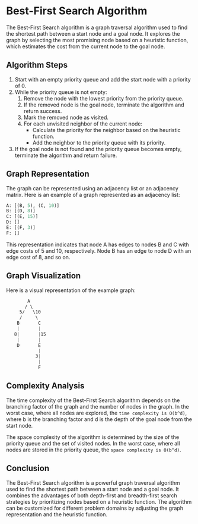 # Best-First Search Algorithm

The Best-First Search algorithm is a graph traversal algorithm used to find the shortest path between a start node and a goal node. It explores the graph by selecting the most promising node based on a heuristic function, which estimates the cost from the current node to the goal node.

## Algorithm Steps

1. Start with an empty priority queue and add the start node with a priority of 0.
2. While the priority queue is not empty:
    1. Remove the node with the lowest priority from the priority queue.
    2. If the removed node is the goal node, terminate the algorithm and return success.
    3. Mark the removed node as visited.
    4. For each unvisited neighbor of the current node:
        - Calculate the priority for the neighbor based on the heuristic function.
        - Add the neighbor to the priority queue with its priority.
3. If the goal node is not found and the priority queue becomes empty, terminate the algorithm and return failure.

## Graph Representation

The graph can be represented using an adjacency list or an adjacency matrix. Here is an example of a graph represented as an adjacency list:

```python
A: [(B, 5), (C, 10)]
B: [(D, 8)]
C: [(E, 15)]
D: []
E: [(F, 3)]
F: []
```

This representation indicates that node A has edges to nodes B and C with edge costs of 5 and 10, respectively. Node B has an edge to node D with an edge cost of 8, and so on.

## Graph Visualization

Here is a visual representation of the example graph:

```css
        A
       / \
     5/   \10
     /     \
    B       C
    |       |
   8|       |15
    |       |
    D       E
            |
           3|
            |
            F
```

## Complexity Analysis

The time complexity of the Best-First Search algorithm depends on the branching factor of the graph and the number of nodes in the graph. In the worst case, where all nodes are explored, the `time complexity is O(b^d)`, where b is the branching factor and d is the depth of the goal node from the start node.

The space complexity of the algorithm is determined by the size of the priority queue and the set of visited nodes. In the worst case, where all nodes are stored in the priority queue, the `space complexity is O(b^d)`.

## Conclusion

The Best-First Search algorithm is a powerful graph traversal algorithm used to find the shortest path between a start node and a goal node. It combines the advantages of both depth-first and breadth-first search strategies by prioritizing nodes based on a heuristic function. The algorithm can be customized for different problem domains by adjusting the graph representation and the heuristic function.
